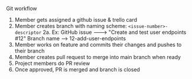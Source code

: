 Git workflow

1. Member gets assigned a github issue & trello card
2. Member creates branch with naming scheme: `<issue-number>-descriptor`
   2a. Ex:
   GitHub issue ---> "Create and test user endpoints #12"
   Branch name --> 12-add-user-endpoints
3. Member works on feature and commits their changes and pushes to their branch
4. Member creates pull request to merge into main branch when ready
5. Project members do PR review
6. Once approved, PR is merged and branch is closed
